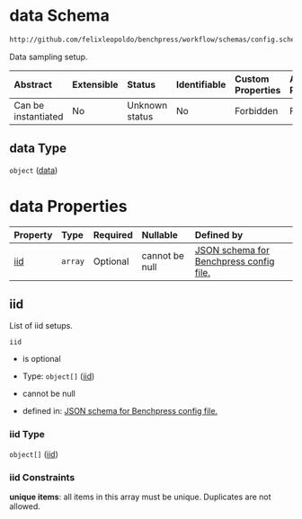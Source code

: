 # data Schema

```txt
http://github.com/felixleopoldo/benchpress/workflow/schemas/config.schema.json#/properties/resources/properties/data
```

Data sampling setup.

| Abstract            | Extensible | Status         | Identifiable | Custom Properties | Additional Properties | Access Restrictions | Defined In                                                       |
| :------------------ | :--------- | :------------- | :----------- | :---------------- | :-------------------- | :------------------ | :--------------------------------------------------------------- |
| Can be instantiated | No         | Unknown status | No           | Forbidden         | Forbidden             | none                | [config.schema.json*](config.schema.json "open original schema") |

## data Type

`object` ([data](config-properties-resources-properties-data.md))

# data Properties

| Property    | Type    | Required | Nullable       | Defined by                                                                                                                                                                                                                                                    |
| :---------- | :------ | :------- | :------------- | :------------------------------------------------------------------------------------------------------------------------------------------------------------------------------------------------------------------------------------------------------------ |
| [iid](#iid) | `array` | Optional | cannot be null | [JSON schema for Benchpress config file.](config-properties-resources-properties-data-properties-list-of-iid-setups.md "http://github.com/felixleopoldo/benchpress/workflow/schemas/config.schema.json#/properties/resources/properties/data/properties/iid") |

## iid

List of iid setups.

`iid`

*   is optional

*   Type: `object[]` ([iid](config-definitions-iid.md))

*   cannot be null

*   defined in: [JSON schema for Benchpress config file.](config-properties-resources-properties-data-properties-list-of-iid-setups.md "http://github.com/felixleopoldo/benchpress/workflow/schemas/config.schema.json#/properties/resources/properties/data/properties/iid")

### iid Type

`object[]` ([iid](config-definitions-iid.md))

### iid Constraints

**unique items**: all items in this array must be unique. Duplicates are not allowed.
